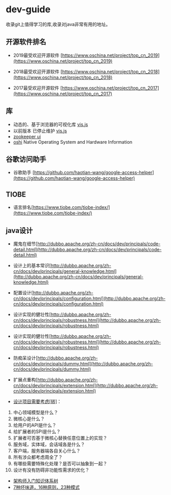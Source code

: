 # dev-guide
收录git上值得学习的库,收录对java非常有用的地址。




开源软件排名
-----------------------------------

- 2019最受欢迎开源软件 [https://www.oschina.net/project/top_cn_2019](https://www.oschina.net/project/top_cn_2019)

- 2018最受欢迎开源软件 [https://www.oschina.net/project/top_cn_2018](https://www.oschina.net/project/top_cn_2018)

- 2017最受欢迎开源软件 [https://www.oschina.net/project/top_cn_2017](https://www.oschina.net/project/top_cn_2017)


库
-----------------------------------

- 动态的、基于浏览器的可视化库 [vis.js](https://github.com/visjs)
- 以前版本 已停止维护 [vis.js](https://github.com/almende/vis)
- [zookeeper ui](https://github.com/DeemOpen/zkui)
- [oshi](https://github.com/oshi/oshi) Native Operating System and Hardware Information

谷歌访问助手
-----------------------------------

- 谷歌助手 [https://github.com/haotian-wang/google-access-helper](https://github.com/haotian-wang/google-access-helper)

TIOBE
-----------------------------------

- 语言排名[https://www.tiobe.com/tiobe-index/](https://www.tiobe.com/tiobe-index/)


java设计
-----------------------------------

- 魔鬼在细节[http://dubbo.apache.org/zh-cn/docs/dev/principals/code-detail.html](http://dubbo.apache.org/zh-cn/docs/dev/principals/code-detail.html)
- 设计上的基本常识[http://dubbo.apache.org/zh-cn/docs/dev/principals/general-knowledge.html](http://dubbo.apache.org/zh-cn/docs/dev/principals/general-knowledge.html)
- 配置设计[http://dubbo.apache.org/zh-cn/docs/dev/principals/configuration.html](http://dubbo.apache.org/zh-cn/docs/dev/principals/configuration.html)
- 设计实现的健壮性[http://dubbo.apache.org/zh-cn/docs/dev/principals/robustness.html](http://dubbo.apache.org/zh-cn/docs/dev/principals/robustness.html)
- 设计实现的健壮性[http://dubbo.apache.org/zh-cn/docs/dev/principals/robustness.html](http://dubbo.apache.org/zh-cn/docs/dev/principals/robustness.html)
- 防痴呆设计[http://dubbo.apache.org/zh-cn/docs/dev/principals/dummy.html](http://dubbo.apache.org/zh-cn/docs/dev/principals/dummy.html)
- 扩展点重构[http://dubbo.apache.org/zh-cn/docs/dev/principals/extension.html](http://dubbo.apache.org/zh-cn/docs/dev/principals/extension.html)

- [设计项目需要考虑[转]](https://www.iteye.com/blog/javatar-394883)：
1. 中心领域模型是什么？
2. 微核心是什么？
3. 给用户的API是什么？
4. 给扩展者的SPI是什么？
5. 扩展者可否基于微核心替换任意位置上的实现？
6. 服务域，实体域，会话域各是什么？
7. 客户端，服务器端各自关心什么？
8. 所有涉众都考虑周全了？
9. 有哪些需要特殊化处理？是否可以抽象到一起？
10. 设计有没有防碍非功能性需求的优化？

- [架构师入门知识体系树](https://www.iteye.com/blog/javatar-109730)
- [7种坏味道，16种原则，23种模式](https://www.iteye.com/blog/javatar-41096)
